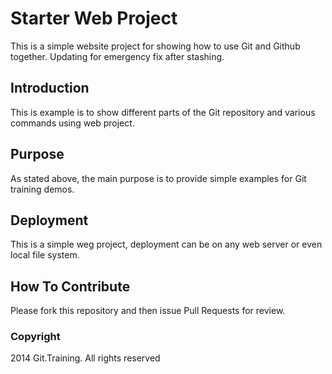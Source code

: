 # Starter Web Project

This is a simple website project for showing how to use Git and Github together.
Updating for emergency fix after stashing.

## Introduction

This is example is to show different parts of the Git repository and various commands using web project.

## Purpose

As stated above, the main purpose is to provide simple examples for Git training demos.

## Deployment

This is a simple weg project, deployment can be on any web server or even local file system.

## How To Contribute

Please fork this repository and then issue Pull Requests for review.

### Copyright

2014 Git.Training. All rights reserved
